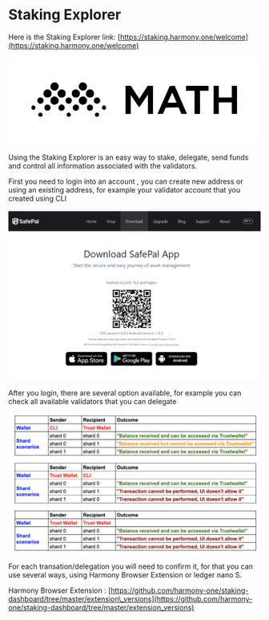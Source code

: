 # Staking Explorer

Here is the Staking Explorer link:  [https://staking.harmony.one/welcome](https://staking.harmony.one/welcome)

![](../.gitbook/assets/image%20%2849%29.png)

Using the Staking Explorer is an easy way to stake, delegate, send funds and control all information associated with the validators.

First you need to login into an account , you can create new address or using an existing address, for example your validator account that you created using CLI

![](../.gitbook/assets/image%20%2830%29.png)

After you login, there are several option available, for example you can check all available validators that you can delegate

![](../.gitbook/assets/image%20%2837%29.png)

For each transation/delegation you will need to confirm it, for that you can use several ways, using Harmony Browser Extension or ledger nano S.

Harmony Browser Extension : [https://github.com/harmony-one/staking-dashboard/tree/master/extension\_versions](https://github.com/harmony-one/staking-dashboard/tree/master/extension_versions)


